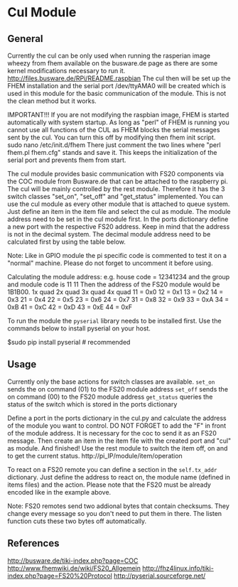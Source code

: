 Cul Module
===================

General
-------

Currently the cul can be only used when running the rasperian image wheezy from fhem available on the busware.de page as there are some kernel 
modifications necessary to run it.
http://files.busware.de/RPi/README.raspbian
The cul then will be set up the FHEM installation and the serial port /dev/ttyAMA0 will be created which is used in this module for the basic communication of the module. This is not the clean method but it works.

IMPORTANT!!!
If you are not modifying the raspbian image, FHEM is started automatically with system startup.
As long as "perl" of FHEM is running you cannot use all functions of the CUL as FHEM blocks the serial
messages sent by the cul. 
You can turn this off by modifying then fhem init script.
sudo nano /etc/init.d/fhem
There just comment the two lines where "perl fhem.pl fhem.cfg" stands and save it.
This keeps the initialization of the serial port and prevents fhem from start.

The cul module provides basic communication with FS20 components via the COC module from Busware.de that can be attached to the raspberry pi.
The cul will be mainly controlled by the rest module. Therefore it has the 3 switch classes "set_on", "set_off" and "get_status" implemented.
You can use the cul module as every other module that is attached to queue system. Just define an item in the item file and select the cul as module. The module address need to be set in the cul module first. In the ports dictionary define a new port with the respective FS20 address.
Keep in mind that the address is not in the decimal system. The decimal module address need to be calculated first by using the table below.

Note: Like in GPIO module the pi specific code is commented to test it on a "normal" machine. Please do not forget to uncomment it before using.


Calculating the module address:
e.g. house code = 12341234 and the group and module code is 11 11
Then the address of the FS20 module would be 1B1B00.
 1x quad 	2x quad 	3x quad 	4x quad
11 = 0x0 	12 = 0x1 	13 = 0x2 	14 = 0x3
21 = 0x4 	22 = 0x5 	23 = 0x6 	24 = 0x7
31 = 0x8 	32 = 0x9 	33 = 0xA 	34 = 0xB
41 = 0xC 	42 = 0xD 	43 = 0xE 	44 = 0xF 



To run the module the ```pyserial``` library needs to be installed first.
Use the commands below to install pyserial on your host.

$sudo pip install pyserial              # recommended


Usage
---------

Currently only the base actions for switch classes are available.
```set_on```     sends the on command (01) to the FS20 module address
```set_off```    sends the on command (00) to the FS20 module address
```get_status``` queries the status of the switch which is stored in the ports dictionary

Define a port in the ports dictionary in the cul.py and calculate the address of the module you want to control.
DO NOT FORGET to add the "F" in front of the module address. It is necessary for the coc to send it as an FS20 message.
Then create an item in the item file with the created port and "cul" as module. And finished!
Use the rest module to switch the item off, on and to get the current status.
http://pi_IP/module/item/operation

To react on a FS20 remote you can define a section in the ```self.tx_addr``` dictionary.
Just define the address to react on, the module name (defined in items files) and the action.
Please note that the FS20 must be already encoded like in the example above.

Note: FS20 remotes send two addional bytes that contain checksums. They change every message so you don't need to put them in there. The listen function cuts these two bytes off automatically.


References
---------
http://busware.de/tiki-index.php?page=COC
http://www.fhemwiki.de/wiki/FS20_Allgemein
http://fhz4linux.info/tiki-index.php?page=FS20%20Protocol
http://pyserial.sourceforge.net/





